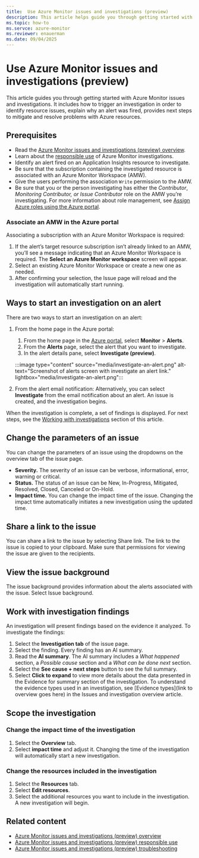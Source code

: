 ```yaml
---
title:  Use Azure Monitor issues and investigations (preview)
description: This article helps guide you through getting started with Azure Monitor issues and investigations. It includes how to trigger an investigation in order to identify resource issues, explain why an alert was fired, provide next steps to mitigate and resolve problems with Azure resources.
ms.topic: how-to
ms.servce: azure-monitor
ms.reviewer: enauerman
ms.date: 09/04/2025
---
```


# Use Azure Monitor issues and investigations (preview)

This article guides you through getting started with Azure Monitor issues and investigations. It includes how to trigger an investigation in order to identify resource issues, explain why an alert was fired, provides next steps to mitigate and resolve problems with Azure resources.

## Prerequisites

- Read the [Azure Monitor issues and investigations (preview) overview](aiops-issue-and-investigation-overview.md).
- Learn about the [responsible use](aiops-issue-and-investigation-responsible-use.md) of Azure Monitor investigations.
- Identify an alert fired on an Application Insights resource to investigate.
- Be sure that the subscription containing the investigated resource is associated with an Azure Monitor Workspace (AMW).
- Give the users performing the association `Write` permission to the AMW.
- Be sure that you or the person investigating has either the *Contributor*, *Monitoring Contributor, or Issue Contributor* role on the AMW you’re investigating. For more information about role management, see [Assign Azure roles using the Azure portal](/azure/role-based-access-control/role-assignments-portal).

### Associate an AMW in the Azure portal

Associating a subscription with an Azure Monitor Workspace is required:

1. If the alert’s target resource subscription isn’t already linked to an AMW, you’ll see a message indicating that an Azure Monitor Workspace is required. The **Select an Azure Monitor workspace** screen will appear.
1. Select an existing Azure Monitor Workspace or create a new one as needed.
1. After confirming your selection, the Issue page will reload and the investigation will automatically start running.

## Ways to start an investigation on an alert

There are two ways to start an investigation on an alert:

1.  From the home page in the Azure portal:
    1.  From the home page in the [Azure portal](https://portal.azure.com/), select **Monitor** \> **Alerts**.
    1.  From the **Alerts** page, select the alert that you want to investigate.
    1.  In the alert details pane, select **Investigate (preview)**.
    
    :::image type="content" source="media/investigate-an-alert.png" alt-text="Screenshot of alerts screen with investigate an alert link." lightbox="media/investigate-an-alert.png":::

1.  From the alert email notification: Alternatively, you can select **Investigate** from the email notification about an alert. An issue is created, and the investigation begins.

When the investigation is complete, a set of findings is displayed. For next steps, see the [Working with investigations](#work-with-investigation-findings) section of this article.

## Change the parameters of an issue

You can change the parameters of an issue using the dropdowns on the overview tab of the issue page.

- **Severity.** The severity of an issue can be verbose, informational, error, warning or critical.
- **Status.** The status of an issue can be New, In-Progress, Mitigated, Resolved, Closed, Canceled or On-Hold.
- **Impact time.** You can change the impact time of the issue. Changing the impact time automatically initiates a new investigation using the updated time.

## Share a link to the issue

You can share a link to the issue by selecting Share link. The link to the issue is copied to your clipboard. Make sure that permissions for viewing the issue are given to the recipients.

## View the issue background

The issue background provides information about the alerts associated with the issue. Select Issue background.

## Work with investigation findings

An investigation will present findings based on the evidence it analyzed. To investigate the findings:

1. Select the **Investigation tab** of the issue page.
1. Select the finding. Every finding has an AI summary.
1. Read the **AI summary**. The AI summary includes a *What happened* section, a *Possible cause* section and a *What can be done next* section.
1. Select the **See cause + next steps** button to see the full summary.
1. Select **Click to expand** to view more details about the data presented in the Evidence for summary section of the investigation. To understand the evidence types used in an investigation, see [Evidence types](link to overview goes here) in the Issues and investigation overview article.

## Scope the investigation

### Change the impact time of the investigation

1.  Select the **Overview** tab.
1.  Select **impact time** and adjust it. Changing the time of the investigation will automatically start a new investigation.

### Change the resources included in the investigation

1.  Select the **Resources** tab.
1.  Select **Edit resources**.
1.  Select the additional resources you want to include in the investigation. A new investigation will begin.

## Related content

- [Azure Monitor issues and investigations (preview) overview](aiops-issue-and-investigation-overview.md)
- [Azure Monitor issues and investigations (preview) responsible use](aiops-issue-and-investigation-responsible-use.md)
- [Azure Monitor issues and investigations (preview) troubleshooting](aiops-issue-and-investigation-troubleshooting.md)
